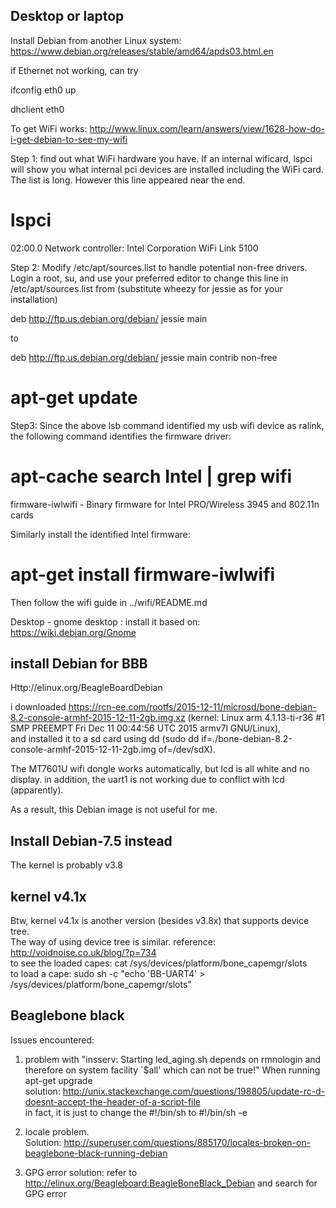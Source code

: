 Desktop or laptop
-------------

Install Debian from another Linux system: https://www.debian.org/releases/stable/amd64/apds03.html.en


if Ethernet not working, can try

ifconfig eth0 up

dhclient eth0


To get WiFi works: http://www.linux.com/learn/answers/view/1628-how-do-i-get-debian-to-see-my-wifi

Step 1: find out what WiFi hardware you have. If an internal wificard, lspci will show you what internal pci devices are installed including the WiFi card. The list is long. However this line appeared near the end.

# lspci

02:00.0 Network controller: Intel Corporation WiFi Link 5100


Step 2: Modify /etc/apt/sources.list to handle potential non-free drivers. Login a root, su, and use your preferred editor to change this line in /etc/apt/sources.list from (substitute wheezy for jessie as for your installation)

deb http://ftp.us.debian.org/debian/ jessie main

to

deb http://ftp.us.debian.org/debian/ jessie main contrib non-free

# apt-get update


Step3: Since the above lsb command identified my usb wifi device as ralink, the following command identifies the firmware driver:


# apt-cache search Intel | grep wifi
firmware-iwlwifi - Binary firmware for Intel PRO/Wireless 3945 and 802.11n cards

Similarly install the identified Intel firmware:

# apt-get install firmware-iwlwifi


Then follow the wifi guide in ../wifi/README.md


Desktop - gnome desktop : install it based on: https://wiki.debian.org/Gnome

install Debian for BBB
-------------------------------

Http://elinux.org/BeagleBoardDebian

i downloaded https://rcn-ee.com/rootfs/2015-12-11/microsd/bone-debian-8.2-console-armhf-2015-12-11-2gb.img.xz 
(kernel: Linux arm 4.1.13-ti-r36 #1 SMP PREEMPT Fri Dec 11 00:44:56 UTC 2015 armv7l GNU/Linux),  
and installed it to a sd card using dd (sudo dd if=./bone-debian-8.2-console-armhf-2015-12-11-2gb.img of=/dev/sdX). 

The MT7601U wifi dongle works automatically, but lcd is all white and no display. in addition, the uart1 is not working due to conflict with lcd (apparently).

As a result, this Debian image is not useful for me.


Install Debian-7.5 instead
-------------------------------

The kernel is probably v3.8


kernel v4.1x
----------------

Btw, kernel v4.1x is another version (besides v3.8x) that supports device tree.   
The way of using device tree is similar. reference: http://voidnoise.co.uk/blog/?p=734  
to see the loaded capes: cat /sys/devices/platform/bone_capemgr/slots  
to load a cape: sudo sh -c "echo 'BB-UART4' > /sys/devices/platform/bone_capemgr/slots"

Beaglebone black
------------------------------

Issues encountered:

1. problem with "insserv: Starting led_aging.sh depends on rmnologin and therefore on system facility `$all' which can not be true!"
When running apt-get upgrade  
solution:  http://unix.stackexchange.com/questions/198805/update-rc-d-doesnt-accept-the-header-of-a-script-file  
in fact, it is just to change the #!/bin/sh to #!/bin/sh -e

2. locale problem.  
Solution: http://superuser.com/questions/885170/locales-broken-on-beaglebone-black-running-debian

3.  GPG error
solution: refer to http://elinux.org/Beagleboard:BeagleBoneBlack_Debian and search for GPG error
